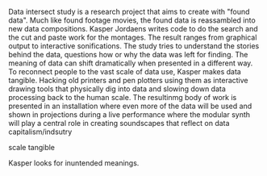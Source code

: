 Data intersect study is a research project that aims to create with "found data". Much like found footage movies, the found data is reassambled into new data compositions. Kasper Jordaens writes code to do the search and the cut and paste work for the montages. The result ranges from graphical output to interactive sonifications. The study tries to understand the stories behind the data, questions how or why the data was left for finding. The meaning of data can shift dramatically when presented in a different way. To reconnect people to the vast scale of data use, Kasper makes data tangible. Hacking old printers and pen plotters  using them as interactive drawing tools that physically dig into data and slowing down data processing back to the human scale. The resultinmg body of work is presented in an installation where even more of the data will be used and shown in projections during a live performance where the modular synth will play a central role in creating soundscapes that reflect on data capitalism/indsutry


scale
tangible


 Kasper looks for inuntended meanings. 
